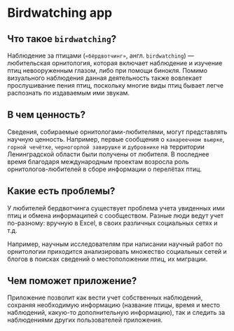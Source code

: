 # Birdwatching app

## Что такое `birdwatching`?

Наблюдение за птицами (`«бёрдвотчинг»`, англ. `birdwatching`) — любительская орнитология, которая включает наблюдение и изучение птиц невооруженным глазом, либо при помощи бинокля. Помимо визуального наблюдения данная деятельность также вовлекает прослушивание пения птиц, поскольку многие виды птиц бывает легче распознать по издаваемым ими звукам.

## В чем ценность?
Сведения, собираемые орнитологами-любителями, могут представлять научную ценность. Например, первые сообщения о `канареечном вьюрке`, `горной чечётке`, `черногорлой завирушке` и `дубровнике` на территории Ленинградской области были получены от любителя. В последнее время благодаря международным проектам возросла роль орнитологов-любителей в сборе информации о перелётах птиц.

## Какие есть проблемы?
У любителей бердвотчинга существует проблема учета увиденных ими птиц и обмена информаципей с сообществом. Разные люди ведут учет по-разному: вручную в Excel, в своих различных социальных сетях и т.д.

Например, научным исследователям при написании научный работ по орнитологии приходится анализировать множество социальных сетей и блогов в поисках сведений о местоположении птиц, их миграции.

## Чем поможет приложение?
Приложение позволит как вести учет собственных наблюдений, сохраняя необходимую информацию (название птицы, время и место наблюдений, какую-то дополнительную информацию), так и следить за наблюдениями других пользователей приложения.
